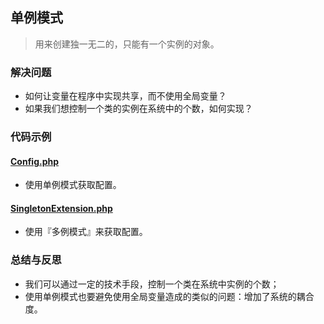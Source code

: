## 单例模式
> 用来创建独一无二的，只能有一个实例的对象。

### 解决问题
* 如何让变量在程序中实现共享，而不使用全局变量？
* 如果我们想控制一个类的实例在系统中的个数，如何实现？

### 代码示例
#### <a href="https://github.com/hhe0/design-pattern/blob/master/singleton-pattern/Config.php">Config.php</a>
* 使用单例模式获取配置。

#### <a href="https://github.com/hhe0/design-pattern/blob/master/singleton-pattern/SingletonExtension.php">SingletonExtension.php</a>
* 使用『多例模式』来获取配置。

### 总结与反思
* 我们可以通过一定的技术手段，控制一个类在系统中实例的个数；
* 使用单例模式也要避免使用全局变量造成的类似的问题：增加了系统的耦合度。

